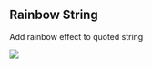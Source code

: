 ## Rainbow String 

Add rainbow effect to quoted string

![](https://raw.githubusercontent.com/wk-j/vscode-rainbow-string/master/images/Rainbow.png)